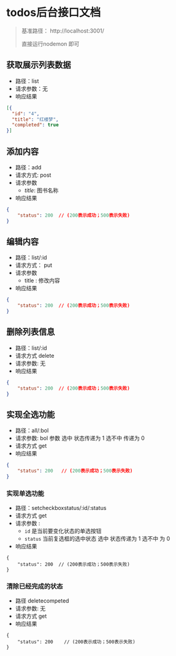 # todos后台接口文档
> 基准路径： http://localhost:3001/
>
> 直接运行nodemon 即可    







## 获取展示列表数据

- 路径：list
- 请求参数：无
- 响应结果

```json
[{
  "id": "4",
  "title": "红楼梦",
  "completed": true
}]
```

## 添加内容
- 路径：add
- 请求方式: post
- 请求参数
    + *title*: 图书名称
- 响应结果

```json
{
    "status": 200  // (200表示成功；500表示失败)
}
```



## 编辑内容
- 路径：list/:id
- 请求方式： put
- 请求参数
    + title : 修改内容
- 响应结果

```json
{
    "status": 200  // (200表示成功；500表示失败)
}
```

## 删除列表信息
- 路径：list/:id
- 请求方式 delete
- 请求参数: 无
- 响应结果

```json
{
    "status": 200  // (200表示成功；500表示失败)
}
```

## 实现全选功能

- 路径：all/:bol
- 请求参数:    bol   参数 选中 状态传递为 1   选不中 传递为 0  
- 请求方式 get
- 响应结果

```json
{
    "status": 200   // (200表示成功；500表示失败)
}
```

###  实现单选功能

- 路径：setcheckboxstatus/:id/:status
- 请求方式 get
- 请求参数 :
  - `id`  是当前要变化状态的单选按钮  
  - `status`  当前复选框的选中状态      选中 状态传递为 1  选不中 为 0  
- 响应结果

```
{
    "status": 200  // (200表示成功；500表示失败)
}
```



###  清除已经完成的状态

-  路径  deletecompeted
-  请求参数: 无
-  请求方式 get
-  响应结果

```
{
    "status": 200    // (200表示成功；500表示失败)
}
```






